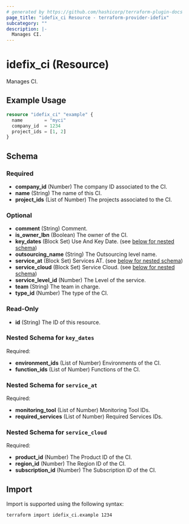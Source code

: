 ```yaml
---
# generated by https://github.com/hashicorp/terraform-plugin-docs
page_title: "idefix_ci Resource - terraform-provider-idefix"
subcategory: ""
description: |-
  Manages CI.
---
```


# idefix_ci (Resource)

Manages CI.

## Example Usage

```terraform
resource "idefix_ci" "example" {
  name        = "myci"
  company_id  = 1234
  project_ids = [1, 2]
}
```

<!-- schema generated by tfplugindocs -->
## Schema

### Required

- **company_id** (Number) The company ID associated to the CI.
- **name** (String) The name of this CI.
- **project_ids** (List of Number) The projects associated to the CI.

### Optional

- **comment** (String) Comment.
- **is_owner_lbn** (Boolean) The owner of the CI.
- **key_dates** (Block Set) Use And Key Date. (see [below for nested schema](#nestedblock--key_dates))
- **outsourcing_name** (String) The Outsourcing level name.
- **service_at** (Block Set) Services AT. (see [below for nested schema](#nestedblock--service_at))
- **service_cloud** (Block Set) Service Cloud. (see [below for nested schema](#nestedblock--service_cloud))
- **service_level_id** (Number) The Level of the service.
- **team** (String) The team in charge.
- **type_id** (Number) The type of the CI.

### Read-Only

- **id** (String) The ID of this resource.

<a id="nestedblock--key_dates"></a>
### Nested Schema for `key_dates`

Required:

- **environment_ids** (List of Number) Environments of the CI.
- **function_ids** (List of Number) Functions of the CI.


<a id="nestedblock--service_at"></a>
### Nested Schema for `service_at`

Required:

- **monitoring_tool** (List of Number) Monitoring Tool IDs.
- **required_services** (List of Number) Required Services IDs.


<a id="nestedblock--service_cloud"></a>
### Nested Schema for `service_cloud`

Required:

- **product_id** (Number) The Product ID of the CI.
- **region_id** (Number) The Region ID of the CI.
- **subscription_id** (Number) The Subscription ID of the CI.

## Import

Import is supported using the following syntax:

```shell
terraform import idefix_ci.example 1234
```
